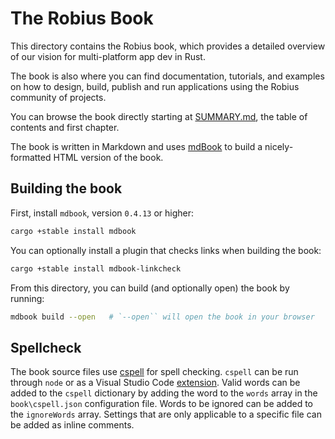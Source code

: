 # The Robius Book

This directory contains the Robius book, which provides a detailed overview of our vision for multi-platform app dev in Rust.

The book is also where you can find documentation, tutorials, and examples on how to design, build, publish and run applications using the Robius community of projects.

You can browse the book directly starting at [SUMMARY.md](src/SUMMARY.md), the table of contents and first chapter.

The book is written in Markdown and uses [mdBook](https://rust-lang-nursery.github.io/mdBook/) to build a nicely-formatted HTML version of the book.

## Building the book

First, install `mdbook`, version `0.4.13` or higher:
```sh
cargo +stable install mdbook
```

You can optionally install a plugin that checks links when building the book:
```sh
cargo +stable install mdbook-linkcheck
```

From this directory, you can build (and optionally open) the book by running:
```sh
mdbook build --open   # `--open`` will open the book in your browser
```


## Spellcheck

The book source files use [cspell](https://github.com/streetsidesoftware/cspell) for spell checking.
`cspell` can be run through `node` or as a Visual Studio Code [extension](https://github.com/streetsidesoftware/vscode-spell-checker).
Valid words can be added to the `cspell` dictionary by adding the word to the `words` array in the `book\cspell.json` configuration file.
Words to be ignored can be added to the `ignoreWords` array.
Settings that are only applicable to a specific file can be added as inline comments.
